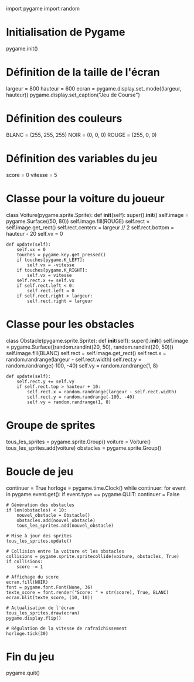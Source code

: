  import pygame
import random

# Initialisation de Pygame
pygame.init()

# Définition de la taille de l'écran
largeur = 800
hauteur = 600
ecran = pygame.display.set_mode((largeur, hauteur))
pygame.display.set_caption("Jeu de Course")

# Définition des couleurs
BLANC = (255, 255, 255)
NOIR = (0, 0, 0)
ROUGE = (255, 0, 0)

# Définition des variables du jeu
score = 0
vitesse = 5

# Classe pour la voiture du joueur
class Voiture(pygame.sprite.Sprite):
    def __init__(self):
        super().__init__()
        self.image = pygame.Surface((50, 80))
        self.image.fill(ROUGE)
        self.rect = self.image.get_rect()
        self.rect.centerx = largeur // 2
        self.rect.bottom = hauteur - 20
        self.vx = 0

    def update(self):
        self.vx = 0
        touches = pygame.key.get_pressed()
        if touches[pygame.K_LEFT]:
            self.vx = -vitesse
        if touches[pygame.K_RIGHT]:
            self.vx = vitesse
        self.rect.x += self.vx
        if self.rect.left < 0:
            self.rect.left = 0
        if self.rect.right > largeur:
            self.rect.right = largeur

# Classe pour les obstacles
class Obstacle(pygame.sprite.Sprite):
    def __init__(self):
        super().__init__()
        self.image = pygame.Surface((random.randint(20, 50), random.randint(20, 50)))
        self.image.fill(BLANC)
        self.rect = self.image.get_rect()
        self.rect.x = random.randrange(largeur - self.rect.width)
        self.rect.y = random.randrange(-100, -40)
        self.vy = random.randrange(1, 8)

    def update(self):
        self.rect.y += self.vy
        if self.rect.top > hauteur + 10:
            self.rect.x = random.randrange(largeur - self.rect.width)
            self.rect.y = random.randrange(-100, -40)
            self.vy = random.randrange(1, 8)

# Groupe de sprites
tous_les_sprites = pygame.sprite.Group()
voiture = Voiture()
tous_les_sprites.add(voiture)
obstacles = pygame.sprite.Group()

# Boucle de jeu
continuer = True
horloge = pygame.time.Clock()
while continuer:
    for event in pygame.event.get():
        if event.type == pygame.QUIT:
            continuer = False

    # Génération des obstacles
    if len(obstacles) < 10:
        nouvel_obstacle = Obstacle()
        obstacles.add(nouvel_obstacle)
        tous_les_sprites.add(nouvel_obstacle)

    # Mise à jour des sprites
    tous_les_sprites.update()

    # Collision entre la voiture et les obstacles
    collisions = pygame.sprite.spritecollide(voiture, obstacles, True)
    if collisions:
        score -= 1

    # Affichage du score
    ecran.fill(NOIR)
    font = pygame.font.Font(None, 36)
    texte_score = font.render("Score: " + str(score), True, BLANC)
    ecran.blit(texte_score, (10, 10))

    # Actualisation de l'écran
    tous_les_sprites.draw(ecran)
    pygame.display.flip()

    # Régulation de la vitesse de rafraîchissement
    horloge.tick(30)

# Fin du jeu
pygame.quit()
